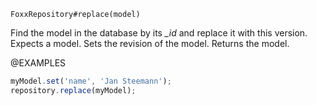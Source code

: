 

`FoxxRepository#replace(model)`

Find the model in the database by its *_id* and replace it with this version.
Expects a model. Sets the revision of the model.
Returns the model.

@EXAMPLES

```javascript
myModel.set('name', 'Jan Steemann');
repository.replace(myModel);
```

